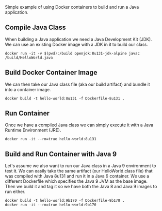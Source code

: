 
Simple example of using Docker containers to build and run a Java application.

## Compile Java Class

When building a Java application we need a Java Development Kit (JDK). We can use an 
existing Docker image with a JDK in it to build our class.

```
docker run -it -v $(pwd):/build openjdk:8u131-jdk-alpine javac /build/HelloWorld.java
```

## Build Docker Container Image

We can then take our Java class file (aka our build artifact) and bundle it into a 
container image.

```
docker build -t hello-world:8u131 -f Dockerfile-8u131 .
```

## Run Container

Once we have a compiled Java class we can simply execute it with a Java Runtime Environment (JRE).

```
docker run -it --rm=true hello-world:8u131
```

## Build and Run Container with Java 9

Let's assume we also want to run our Java class in a Java 9 environment to test it. We can easily take 
the same artifact (our HelloWorld.class file) that was compiled with Java 8u131 and run it
in a Java 9 container. We use a different Dockerfile which specifies the Java 9 JVM as the base image.
Then we build it and tag it so we have both the Java 8 and Java 9 images to run either.

```
docker build -t hello-world:9b170 -f Dockerfile-9b170 .
docker run -it --rm=true hello-world:9b170
```
